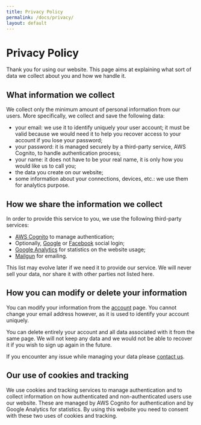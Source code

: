 ```yaml
---
title: Privacy Policy
permalink: /docs/privacy/
layout: default
---
```


# Privacy Policy

Thank you for using our website. This page aims at explaining what sort of data we collect about you and how we handle it.

## What information we collect

We collect only the minimum amount of personal information from our users. More specifically, we collect and save the following data:

* your email: we use it to identify uniquely your user account; it must be valid because we would need it to help you recover access to your account if you lose your password;
* your password: it is managed securely by a third-party service, AWS Cognito, to handle authentication process;
* your name: it does not have to be your real name, it is only how you would like us to call you;
* the data you create on our website;
* some information about your connections, devices, etc.: we use them for analytics purpose.

## How we share the information we collect

In order to provide this service to you, we use the following third-party services:

* [AWS Cognito](https://aws.amazon.com/fr/cognito/) to manage authentication;
* Optionally, [Google](https://developers.google.com/identity/sign-in/web) or [Facebook](https://developers.facebook.com/docs/facebook-login/web/) social login;
* [Google Analytics](https://analytics.google.com/analytics/web/) for statistics on the website usage;
* [Mailgun](https://www.mailgun.com/) for emailing.

This list may evolve later if we need it to provide our service. We will never sell your data, nor share it with other parties not listed here.

## How you can modify or delete your information

You can modify your information from the [account](/account/) page. You cannot change your email address however, as it is used to identify your account uniquely.

You can delete entirely your account and all data associated with it from the same page. We will not keep any data and we would not be able to recover it if you wish to sign up again in the future.

If you encounter any issue while managing your data please [contact us](/contact/).

## Our use of cookies and tracking

We use cookies and tracking services to manage authentication and to collect information on how authenticated and non-authenticated users use our website. These are managed by AWS Cognito for authentication and by Google Analytics for statistics. By using this website you need to consent with these two uses of cookies and tracking.
